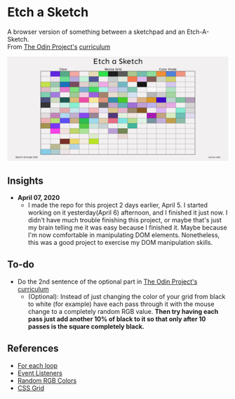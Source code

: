 # Etch a Sketch
A browser version of something between a sketchpad and an Etch-A-Sketch.<br>
From [The Odin Project's](https://www.theodinproject.com/) [curriculum](https://www.theodinproject.com/courses/web-development-101/lessons/etch-a-sketch-project)

![](screenshot.png)

## Insights
* <strong>April 07, 2020</strong>
  * I made the repo for this project 2 days earlier, April 5. I started working on it yesterday(April 6) afternoon, and I finished it just now. I didn't have much trouble finishing this project, or maybe that's just my brain telling me it was easy because I finished it. Maybe because I'm now comfortable in manipulating DOM elements. Nonetheless, this was a good project to exercise my DOM manipulation skills.
  
## To-do
* Do the 2nd sentence of the optional part in [The Odin Project's curriculum](https://www.theodinproject.com/courses/web-development-101/lessons/etch-a-sketch-project)
  * (Optional): Instead of just changing the color of your grid from black to white (for example) have each pass through it with the mouse change to a completely random RGB value. <strong>Then try having each pass just add another 10% of black to it so that only after 10 passes is the square completely black.</strong>
  
## References
* [For each loop](https://developer.mozilla.org/en-US/docs/Web/JavaScript/Reference/Statements/for_each...in)
* [Event Listeners](https://developer.mozilla.org/en-US/docs/Web/API/EventTarget/addEventListener)
* [Random RGB Colors](https://stackoverflow.com/a/23095818)
* [CSS Grid](https://learncssgrid.com/)
